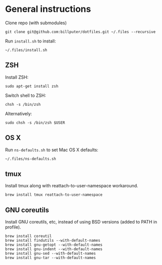 General instructions
==============================

Clone repo (with submodules)

    git clone git@github.com:billputer/dotfiles.git ~/.files --recursive

Run `install.sh` to install:

    ~/.files/install.sh

ZSH
---

Install ZSH:

    sudo apt-get install zsh

Switch shell to ZSH:

    chsh -s /bin/zsh

Alternatively:

    sudo chsh -s /bin/zsh $USER

OS X
-----

Run `ns-defaults.sh` to set Mac OS X defaults:

    ~/.files/ns-defaults.sh

## tmux

Install tmux along with reattach-to-user-namespace workaround.

    brew install tmux reattach-to-user-namespace

## GNU coreutils

Install GNU coreutils, etc, instead of using BSD versions (added to PATH in profile).

    brew install coreutil
    brew install findutils --with-default-names
    brew install gnu-getopt --with-default-names
    brew install gnu-indent --with-default-names
    brew install gnu-sed --with-default-names
    brew install gnu-tar --with-default-names
